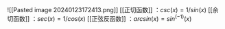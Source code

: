 ![[Pasted image 20240123172413.png]]
[[正切函数]] ：$csc (x) = 1 / sin(x)$
[[余切函数]] ：$sec (x) = 1 / cos(x)$
[[正弦反函数]] ：$arcsin (x) = sin^(-1)(x)$
